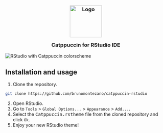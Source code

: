 <h3 align="center">
	<img src="https://raw.githubusercontent.com/catppuccin/catppuccin/main/assets/logos/exports/1544x1544_circle.png" width="100" alt="Logo"/><br/>
	<img src="https://raw.githubusercontent.com/catppuccin/catppuccin/dev/assets/misc/transparent.png" height="30" width="0px"/>
	Catppuccin for RStudio IDE
	<img src="https://raw.githubusercontent.com/catppuccin/catppuccin/dev/assets/misc/transparent.png" height="30" width="0px"/>
</h3>

![RStudio with Catppuccin colorscheme](https://user-images.githubusercontent.com/65104127/157345412-229efdc5-dde7-441b-98f3-0e43208a7fba.png)

## Installation and usage

1. Clone the repository.

```bash
git clone https://github.com/brunomontezano/catppuccin-rstudio
```

2. Open RStudio.
3. Go to `Tools` > `Global Options...` > `Appearance` > `Add...`.
4. Select the <kbd>Catppuccin.rstheme</kbd> file from the cloned repository and click `Ok`.
6. Enjoy your new RStudio theme!

